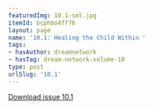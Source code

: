 ```yaml
---
featuredImg: 10.1-sml.jpg
itemId: bcphbo4ff76
layout: page
name: '10.1: Healing the Child Within '
tags:
- hasAuthor: dreamnetwork
- hasTag: dream-network-volume-10
type: post
urlSlug: '10.1'
---
```

<a href="../files/pdfs/Volume_10/10.1-Dream-Network-Journal_Volume-10_No-1.pdf" download="">Download issue 10.1</a>